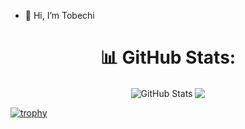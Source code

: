 - 👋 Hi, I’m Tobechi


<!---
tobechinw/tobechinw is a ✨ special ✨ repository because its `README.md` (this file) appears on your GitHub profile.
You can click the Preview link to take a look at your changes.
--->

<h1 align="center"> 📊  GitHub Stats: </h1>

<p align="center">
<!--   <a href="https://github.com/DamiAdesola/DamiAdesola"> -->
  <img align="center" src="https://github-readme-stats.vercel.app/api?username=tobechinw&show_icons=true&line_height=27&count_private=true&title_color=ffffff&text_color=c9cacc&icon_color=2bbc8a&bg_color=1d1f21" alt="GitHub Stats" />
<!--   </a> -->
<!--   <a href="https://github.com/DamiAdesola/DamiAdesola"> -->
  <img align="center" src="https://github-readme-stats.vercel.app/api/top-langs/?username=tobechinw&hide=java,html,tex&title_color=ffffff&text_color=c9cacc&icon_color=2bbc8a&bg_color=1d1f21&langs_count=3" />
<!--   </a> -->
</p>

[![trophy](https://github-profile-trophy.vercel.app/?username=tobechinw&theme=juicyfresh&no-frame=true&row=1&&margin-w=20&no-bg=true)](https://github-profile-trophy.vercel.app/?username=tobechinw&theme=juicyfresh&no-frame=true&row=1&&margin-w=20&no-bg=true)
